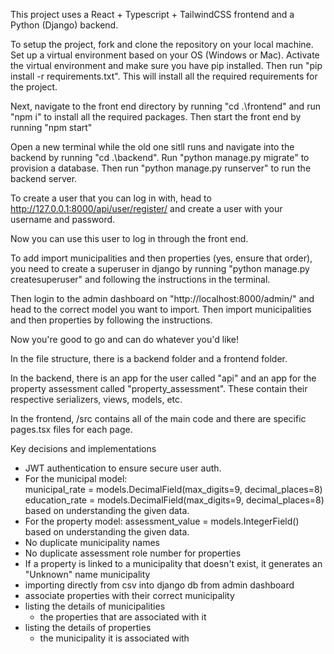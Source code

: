 This project uses a React + Typescript + TailwindCSS frontend and a Python (Django) backend.

To setup the project, fork and clone the repository on your local machine. Set up a virtual environment based on your OS (Windows or Mac). Activate the virtual environment and make sure you have pip installed. 
Then run "pip install -r requirements.txt". This will install all the required requirements for the project.

Next, navigate to the front end directory by running "cd .\frontend\" and run "npm i" to install all the required packages.
Then start the front end by running "npm start"

Open a new terminal while the old one sitll runs and navigate into the backend by running "cd .\backend\". Run "python manage.py migrate" to provision a database.
Then run "python manage.py runserver" to run the backend server.

To create a user that you can log in with, head to http://127.0.0.1:8000/api/user/register/ and create a user with your username and password. 

Now you can use this user to log in through the front end.

To add import municipalities and then properties (yes, ensure that order), you need to create a superuser in django by running "python manage.py createsuperuser" and following the instructions in the terminal.

Then login to the admin dashboard on "http://localhost:8000/admin/" and head to the correct model you want to import. Then import municipalities and then properties by following the instructions. 

Now you're good to go and can do whatever you'd like!

In the file structure, there is a backend folder and a frontend folder. 

In the backend, there is an app for the user called "api" and an app for the property assessment called "property_assessment". These contain their respective serializers, views, models, etc.

In the frontend, /src contains all of the main code and there are specific pages.tsx files for each page. 

Key decisions and implementations
- JWT authentication to ensure secure user auth.
- For the municipal model:    
municipal_rate = models.DecimalField(max_digits=9, decimal_places=8)
education_rate = models.DecimalField(max_digits=9, decimal_places=8)
based on understanding the given data.
- For the property model:
assessment_value = models.IntegerField()
based on understanding the given data.
- No duplicate municipality names
- No duplicate assessment role number for properties
- If a property is linked to a municipality that doesn't exist, it generates an "Unknown" name municipality
- importing directly from csv into django db from admin dashboard
- associate properties with their correct municipality
- listing the details of municipalities
  + the properties that are associated with it
- listing the details of properties
  + the municipality it is associated with



